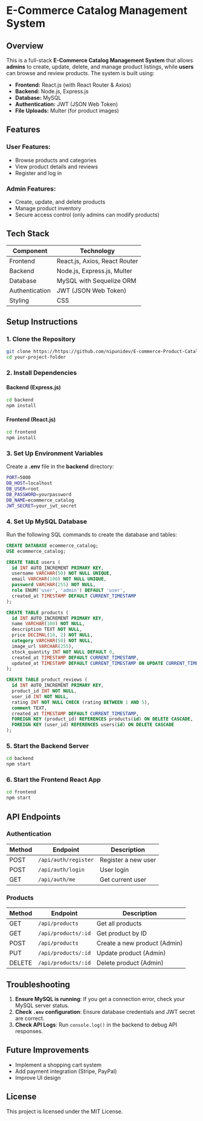 # E-Commerce Catalog Management System

## Overview
This is a full-stack **E-Commerce Catalog Management System** that allows **admins** to create, update, delete, and manage product listings, while **users** can browse and review products. The system is built using:

- **Frontend:** React.js (with React Router & Axios)
- **Backend:** Node.js, Express.js
- **Database:** MySQL
- **Authentication:** JWT (JSON Web Token)
- **File Uploads:** Multer (for product images)

## Features
### User Features:
- Browse products and categories
- View product details and reviews
- Register and log in

### Admin Features:
- Create, update, and delete products
- Manage product inventory
- Secure access control (only admins can modify products)

## Tech Stack
| Component | Technology |
|-----------|------------|
| Frontend  | React.js, Axios, React Router |
| Backend   | Node.js, Express.js, Multer |
| Database  | MySQL with Sequelize ORM |
| Authentication | JWT (JSON Web Token) |
| Styling   | CSS |

## Setup Instructions
### 1. Clone the Repository
```sh
git clone https://https://github.com/nipunidev/E-commerce-Product-Catalog.git
cd your-project-folder
```

### 2. Install Dependencies
#### Backend (Express.js)
```sh
cd backend
npm install
```
#### Frontend (React.js)
```sh
cd frontend
npm install
```

### 3. Set Up Environment Variables
Create a **.env** file in the **backend** directory:
```sh
PORT=5000
DB_HOST=localhost
DB_USER=root
DB_PASSWORD=yourpassword
DB_NAME=ecommerce_catalog
JWT_SECRET=your_jwt_secret
```

### 4. Set Up MySQL Database
Run the following SQL commands to create the database and tables:
```sql
CREATE DATABASE ecommerce_catalog;
USE ecommerce_catalog;

CREATE TABLE users (
  id INT AUTO_INCREMENT PRIMARY KEY,
  username VARCHAR(50) NOT NULL UNIQUE,
  email VARCHAR(100) NOT NULL UNIQUE,
  password VARCHAR(255) NOT NULL,
  role ENUM('user', 'admin') DEFAULT 'user',
  created_at TIMESTAMP DEFAULT CURRENT_TIMESTAMP
);

CREATE TABLE products (
  id INT AUTO_INCREMENT PRIMARY KEY,
  name VARCHAR(100) NOT NULL,
  description TEXT NOT NULL,
  price DECIMAL(10, 2) NOT NULL,
  category VARCHAR(50) NOT NULL,
  image_url VARCHAR(255),
  stock_quantity INT NOT NULL DEFAULT 0,
  created_at TIMESTAMP DEFAULT CURRENT_TIMESTAMP,
  updated_at TIMESTAMP DEFAULT CURRENT_TIMESTAMP ON UPDATE CURRENT_TIMESTAMP
);

CREATE TABLE product_reviews (
  id INT AUTO_INCREMENT PRIMARY KEY,
  product_id INT NOT NULL,
  user_id INT NOT NULL,
  rating INT NOT NULL CHECK (rating BETWEEN 1 AND 5),
  comment TEXT,
  created_at TIMESTAMP DEFAULT CURRENT_TIMESTAMP,
  FOREIGN KEY (product_id) REFERENCES products(id) ON DELETE CASCADE,
  FOREIGN KEY (user_id) REFERENCES users(id) ON DELETE CASCADE
);
```

### 5. Start the Backend Server
```sh
cd backend
npm start
```

### 6. Start the Frontend React App
```sh
cd frontend
npm start
```

## API Endpoints
### Authentication
| Method | Endpoint | Description |
|--------|----------|-------------|
| POST | `/api/auth/register` | Register a new user |
| POST | `/api/auth/login` | User login |
| GET | `/api/auth/me` | Get current user |

### Products
| Method | Endpoint | Description |
|--------|----------|-------------|
| GET | `/api/products` | Get all products |
| GET | `/api/products/:id` | Get product by ID |
| POST | `/api/products` | Create a new product (Admin) |
| PUT | `/api/products/:id` | Update product (Admin) |
| DELETE | `/api/products/:id` | Delete product (Admin) |

## Troubleshooting
1. **Ensure MySQL is running**: If you get a connection error, check your MySQL server status.
2. **Check `.env` configuration**: Ensure database credentials and JWT secret are correct.
3. **Check API Logs**: Run `console.log()` in the backend to debug API responses.

## Future Improvements
- Implement a shopping cart system
- Add payment integration (Stripe, PayPal)
- Improve UI design

## License
This project is licensed under the MIT License.

